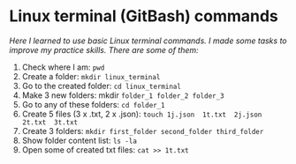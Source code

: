 # Linux terminal (GitBash) commands
*Here I learned to use basic Linux terminal commands. I made some tasks to improve my practice skills. There are some of them:*
1. Check where I am: `pwd`
2. Create a folder: `mkdir linux_terminal`
3. Go to the created folder: `cd linux_terminal`
4. Make 3 new folders: mkdir `folder_1 folder_2 folder_3`
5. Go to any of these folders: `cd folder_1`
6. Create 5 files (3 x .txt, 2 x .json): `touch 1j.json  1t.txt  2j.json  2t.txt  3t.txt`
7. Create 3 folders: `mkdir first_folder second_folder third_folder`
8. Show folder content list: `ls -la`
9. Open some of created txt files: `cat >> 1t.txt`

